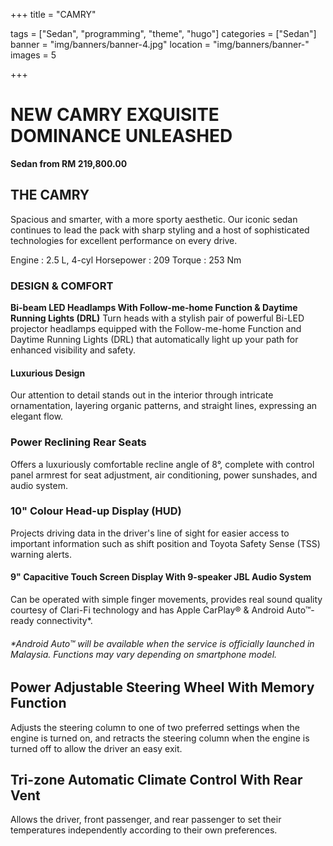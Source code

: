 +++
title = "CAMRY"

tags = ["Sedan", "programming", "theme", "hugo"]
categories = ["Sedan"]
banner = "img/banners/banner-4.jpg"
location = "img/banners/banner-"
images = 5


+++
# NEW CAMRY EXQUISITE DOMINANCE UNLEASHED

**Sedan from RM 219,800.00**
 
## THE CAMRY
Spacious and smarter, with a more sporty aesthetic. Our iconic sedan continues to lead the pack with sharp styling and a host of sophisticated technologies for excellent performance on every drive.

Engine : 2.5 L, 4-cyl
Horsepower : 209
Torque : 253 Nm

### DESIGN & COMFORT
**Bi-beam LED Headlamps With Follow-me-home Function & Daytime Running Lights (DRL)**
Turn heads with a stylish pair of powerful Bi-LED projector headlamps equipped with the Follow-me-home Function and Daytime Running Lights (DRL) that automatically light up your path for enhanced visibility and safety.

#### Luxurious Design
Our attention to detail stands out in the interior through intricate ornamentation, layering organic patterns, and straight lines, expressing an elegant flow.

### Power Reclining Rear Seats
Offers a luxuriously comfortable recline angle of 8°, complete with control panel armrest for seat adjustment, air conditioning, power sunshades, and audio system.

### 10" Colour Head-up Display (HUD)
Projects driving data in the driver's line of sight for easier access to important information such as shift position and Toyota Safety Sense (TSS) warning alerts.

#### 9" Capacitive Touch Screen Display With 9-speaker JBL Audio System
Can be operated with simple finger movements, provides real sound quality courtesy of Clari-Fi technology and has Apple CarPlay® & Android Auto™-ready connectivity*.

###### *Android Auto™ will be available when the service is officially launched in Malaysia. Functions may vary depending on smartphone model.

## Power Adjustable Steering Wheel With Memory Function
Adjusts the steering column to one of two preferred settings when the engine is turned on, and retracts the steering column when the engine is turned off to allow the driver an easy exit.

## Tri-zone Automatic Climate Control With Rear Vent
Allows the driver, front passenger, and rear passenger to set their temperatures independently according to their own preferences.
